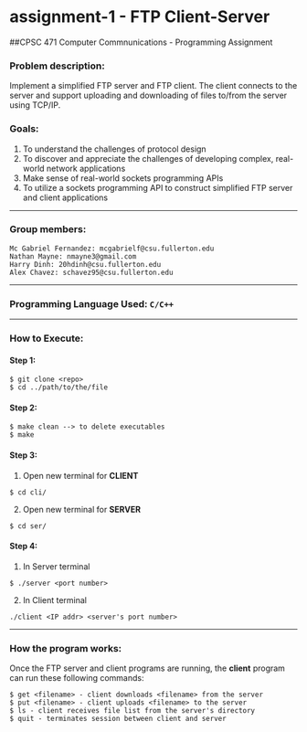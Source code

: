 # assignment-1 - FTP Client-Server
##CPSC 471 Computer Commnunications - Programming Assignment

### Problem description:
Implement a simplified FTP server and FTP client. The client connects to the server and support uploading and downloading of files to/from the server using TCP/IP.

### Goals:
1. To understand the challenges of protocol design
2. To discover and appreciate the challenges of developing complex, real-world network applications
3. Make sense of real-world sockets programming APIs
4. To utilize a sockets programming API to construct simplified FTP server and client applications

***

### Group members:
```
Mc Gabriel Fernandez: mcgabrielf@csu.fullerton.edu
Nathan Mayne: nmayne3@gmail.com
Harry Dinh: 20hdinh@csu.fullerton.edu
Alex Chavez: schavez95@csu.fullerton.edu
```
***
### Programming Language Used: ```C/C++```

***
### How to Execute:

#### Step 1:
```
$ git clone <repo>
$ cd ../path/to/the/file
```
#### Step 2:
```
$ make clean --> to delete executables
$ make
```
#### Step 3:
1. Open new terminal for **CLIENT**
```
$ cd cli/
```
2. Open new terminal for **SERVER**
```
$ cd ser/
```
#### Step 4:
1. In Server terminal
```
$ ./server <port number>
```
2. In Client terminal
```
./client <IP addr> <server's port number>
```

***
### How the program works:
Once the FTP server and client programs are running, the **client** program can run these following commands:
```
$ get <filename> - client downloads <filename> from the server
$ put <filename> - client uploads <filename> to the server
$ ls - client receives file list from the server's directory
$ quit - terminates session between client and server
```

